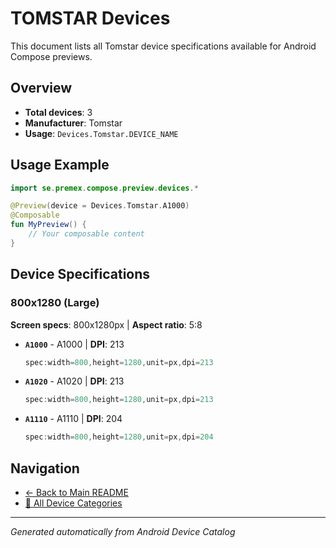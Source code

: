# TOMSTAR Devices

This document lists all Tomstar device specifications available for Android Compose previews.

## Overview

- **Total devices**: 3
- **Manufacturer**: Tomstar
- **Usage**: `Devices.Tomstar.DEVICE_NAME`

## Usage Example

```kotlin
import se.premex.compose.preview.devices.*

@Preview(device = Devices.Tomstar.A1000)
@Composable
fun MyPreview() {
    // Your composable content
}
```

## Device Specifications

### 800x1280 (Large)

**Screen specs**: 800x1280px | **Aspect ratio**: 5:8

- **`A1000`** - A1000 | **DPI**: 213
  ```kotlin
  spec:width=800,height=1280,unit=px,dpi=213
  ```

- **`A1020`** - A1020 | **DPI**: 213
  ```kotlin
  spec:width=800,height=1280,unit=px,dpi=213
  ```

- **`A1110`** - A1110 | **DPI**: 204
  ```kotlin
  spec:width=800,height=1280,unit=px,dpi=204
  ```

## Navigation

- [← Back to Main README](../../README.md)
- [📱 All Device Categories](../README.md)

---
*Generated automatically from Android Device Catalog*
